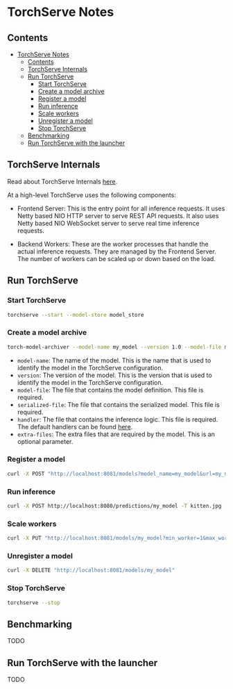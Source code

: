 # TorchServe Notes

## Contents
- [TorchServe Notes](#torchserve-notes)
  - [Contents](#contents)
  - [TorchServe Internals](#torchserve-internals)
  - [Run TorchServe](#run-torchserve)
    - [Start TorchServe](#start-torchserve)
    - [Create a model archive](#create-a-model-archive)
    - [Register a model](#register-a-model)
    - [Run inference](#run-inference)
    - [Scale workers](#scale-workers)
    - [Unregister a model](#unregister-a-model)
    - [Stop TorchServe](#stop-torchserve)
  - [Benchmarking](#benchmarking)
  - [Run TorchServe with the launcher](#run-torchserve-with-the-launcher)

## TorchServe Internals
Read about TorchServe Internals [here](https://github.com/ankit-iitb/serve/blob/release_0.6.1/docs/internals.md).

At a high-level TorchServe uses the following components:
- Frontend Server: This is the entry point for all inference requests. It uses Netty based NIO HTTP server to serve REST API requests. It also uses Netty based NIO WebSocket server to serve real time inference requests.

- Backend Workers: These are the worker processes that handle the actual inference requests. They are managed by the Frontend Server. The number of workers can be scaled up or down based on the load.

## Run TorchServe

### Start TorchServe

```bash
torchserve --start --model-store model_store
```

### Create a model archive

```bash
torch-model-archiver --model-name my_model --version 1.0 --model-file model.py --serialized-file model.pth --handler handler.py --extra-files index_to_name.json
```
- `model-name`: The name of the model. This is the name that is used to identify the model in the TorchServe configuration.
- `version`: The version of the model. This is the version that is used to identify the model in the TorchServe configuration.
- `model-file`: The file that contains the model definition. This file is required.
- `serialized-file`: The file that contains the serialized model. This file is required.
- `handler`: The file that contains the inference logic. This file is required. The default handlers can be found [here](https://github.com/ankit-iitb/serve/tree/release_0.6.1/ts/torch_handler).
- `extra-files`: The extra files that are required by the model. This is an optional parameter.

### Register a model

```bash
curl -X POST "http://localhost:8081/models?model_name=my_model&url=my_model.mar&initial_workers=1&synchronous=true"
```

### Run inference

```bash
curl -X POST http://localhost:8080/predictions/my_model -T kitten.jpg
```

### Scale workers

```bash
curl -X PUT "http://localhost:8081/models/my_model?min_worker=1&max_worker=5&synchronous=true"
```

### Unregister a model

```bash
curl -X DELETE "http://localhost:8081/models/my_model"
```

### Stop TorchServe

```bash
torchserve --stop
```

## Benchmarking
TODO

## Run TorchServe with the launcher
TODO